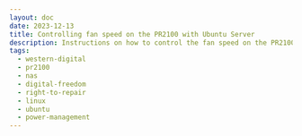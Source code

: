```yaml
---
layout: doc
date: 2023-12-13
title: Controlling fan speed on the PR2100 with Ubuntu Server
description: Instructions on how to control the fan speed on the PR2100 with Ubuntu Server
tags:
  - western-digital
  - pr2100
  - nas
  - digital-freedom 
  - right-to-repair
  - linux
  - ubuntu
  - power-management
---
```


<Title/>

> Do this only if you know what you're doing, I'm not responsible for any damage to your device.

Even though [this file](https://github.com/michaelroland/wdnas-hwdaemon/blob/master/tools/wdhwd.conf) suggests that it is possible to control the fan speed via config, the `fan_speed_*`-values will be absent from the file on your device and the actual scripts apparently never read the values from the file.

To set a lower idle fan speed, do the following:

1. ssh into your PR2100
2. run `sudo nano /usr/local/lib/wdhwd/wdhwlib/fancontroller.py`<C/>
3. hit `ctrl+w`, enter `FAN_DEFAULT = 30`, hit `enter`
4. change the value to something lower, e.g. `FAN_DEFAULT = 20` but don't go lower than `FAN_MIN`
5. hit `ctrl+o` `enter` `ctrl+x` to save your file and exit the editor
6. run `sudo systemctl restart wdhwd.service`<C/> to restart the service and avoid having to reboot

I've set mine to 15% and it's working fine.

By looking at `fancontroller.py` I found out that the script assumes the _normal_ temperature of the unit to be below 69°C. When I forced the temps to go over the 69°C the fan quickly spins up and cools (or attempts to cool) the unit down to 69°C again.

It's not quite a fan curve tool but you can basically can create by custom curves by modifying the script to your liking.

> Be aware that the unit will turn off when the you set the fan speed to 0


<Comment/>